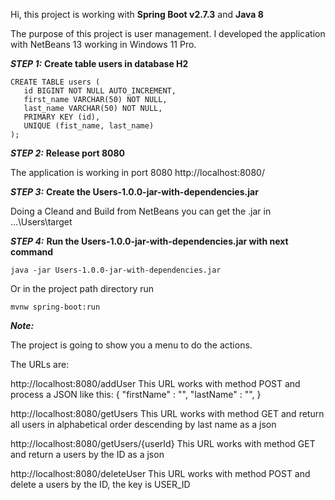 Hi, this project is working with **Spring Boot v2.7.3** and **Java 8**

The purpose of this project is user management.
I developed the application with NetBeans 13 working in Windows 11 Pro.

***STEP 1:***  **Create table users in database H2**

```
CREATE TABLE users (
   id BIGINT NOT NULL AUTO_INCREMENT,
   first_name VARCHAR(50) NOT NULL,
   last_name VARCHAR(50) NOT NULL,
   PRIMARY KEY (id),
   UNIQUE (fist_name, last_name)
);
```

***STEP 2:***  **Release port 8080**

The application is working in port 8080
http://localhost:8080/


***STEP 3:***  **Create the Users-1.0.0-jar-with-dependencies.jar**

Doing a Cleand and Build from NetBeans you can get the .jar in ...\Users\target


***STEP 4:***  **Run the Users-1.0.0-jar-with-dependencies.jar with next command**
```
java -jar Users-1.0.0-jar-with-dependencies.jar
```
Or in the project path directory run 
```
mvnw spring-boot:run
```

***Note:***

The project is going to show you a menu to do the actions.

The URLs are:

http://localhost:8080/addUser
This URL works with method POST and process a JSON like this:
{
	"firstName" : "",
	"lastName" : "",
}

http://localhost:8080/getUsers
This URL works with method GET and return all users in alphabetical order descending by last name as a json


http://localhost:8080/getUsers/{userId}
This URL works with method GET and return a users by the ID as a json


http://localhost:8080/deleteUser
This URL works with method POST and delete a users by the ID, the key is USER_ID
